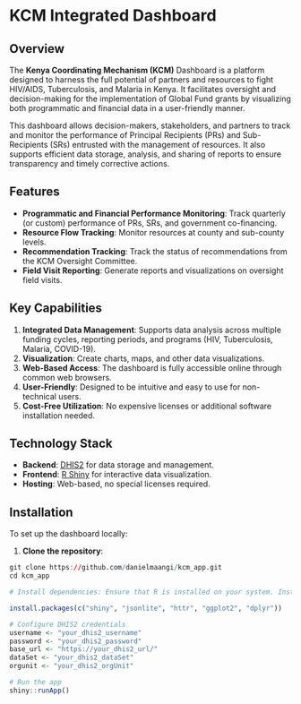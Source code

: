 # KCM Integrated Dashboard

<!-- badges: start -->
<!-- badges: end -->

## Overview

The **Kenya Coordinating Mechanism (KCM)** Dashboard is a platform designed to harness the full potential of partners and resources to fight HIV/AIDS, Tuberculosis, and Malaria in Kenya. It facilitates oversight and decision-making for the implementation of Global Fund grants by visualizing both programmatic and financial data in a user-friendly manner.

This dashboard allows decision-makers, stakeholders, and partners to track and monitor the performance of Principal Recipients (PRs) and Sub-Recipients (SRs) entrusted with the management of resources. It also supports efficient data storage, analysis, and sharing of reports to ensure transparency and timely corrective actions.

## Features

- **Programmatic and Financial Performance Monitoring**: Track quarterly (or custom) performance of PRs, SRs, and government co-financing.
- **Resource Flow Tracking**: Monitor resources at county and sub-county levels.
- **Recommendation Tracking**: Track the status of recommendations from the KCM Oversight Committee.
- **Field Visit Reporting**: Generate reports and visualizations on oversight field visits.
  
## Key Capabilities

1. **Integrated Data Management**: Supports data analysis across multiple funding cycles, reporting periods, and programs (HIV, Tuberculosis, Malaria, COVID-19).
2. **Visualization**: Create charts, maps, and other data visualizations.
3. **Web-Based Access**: The dashboard is fully accessible online through common web browsers.
4. **User-Friendly**: Designed to be intuitive and easy to use for non-technical users.
5. **Cost-Free Utilization**: No expensive licenses or additional software installation needed.

## Technology Stack

- **Backend**: [DHIS2](https://www.dhis2.org/) for data storage and management.
- **Frontend**: [R Shiny](https://shiny.rstudio.com/) for interactive data visualization.
- **Hosting**: Web-based, no special licenses required.

## Installation

To set up the dashboard locally:

1. **Clone the repository**:

```r
git clone https://github.com/danielmaangi/kcm_app.git
cd kcm_app

# Install dependencies: Ensure that R is installed on your system. Install required packages using:

install.packages(c("shiny", "jsonlite", "httr", "ggplot2", "dplyr"))

# Configure DHIS2 credentials
username <- "your_dhis2_username"
password <- "your_dhis2_password"
base_url <- "https://your_dhis2_url/"
dataSet <- "your_dhis2_dataSet"
orgunit <- "your_dhis2_orgUnit"

# Run the app
shiny::runApp()

```






